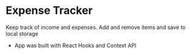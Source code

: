 # Expense Tracker

Keep track of income and expenses. Add and remove items and save to local storage

* App was built with React Hooks and Context API
